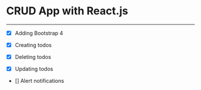 # CRUD App with React.js

---

- [x] Adding Bootstrap 4

- [x] Creating todos

- [x] Deleting todos

- [x] Updating todos

- [] Alert notifications
